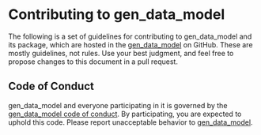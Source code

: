 # Contributing to gen_data_model

The following is a set of guidelines for contributing to gen_data_model and its package, which are hosted in the [gen_data_model](https://github.com/vroncevic/gen_data_model) on GitHub. These are mostly guidelines, not rules. Use your best judgment, and feel free to propose changes to this document in a pull request.

## Code of Conduct

gen_data_model and everyone participating in it is governed by the [gen_data_model code of conduct](CODE_OF_CONDUCT.md). By participating, you are expected to uphold this code. Please report unacceptable behavior to [gen_data_model](mailto:elektron.ronca@gmail.com).
